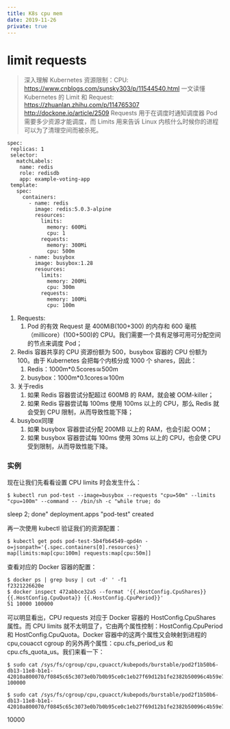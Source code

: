 ```yaml
---
title: K8s cpu mem
date: 2019-11-26
private: true
---
```

# limit requests
> 深入理解 Kubernetes 资源限制：CPU: https://www.cnblogs.com/sunsky303/p/11544540.html
> 一文读懂Kubernetes 的 Limit 和 Request: https://zhuanlan.zhihu.com/p/114765307
> http://dockone.io/article/2509
Requests 用于在调度时通知调度器 Pod 需要多少资源才能调度，而 Limits 用来告诉 Linux 内核什么时候你的进程可以为了清理空间而被杀死。

    spec:
     replicas: 1
     selector:
       matchLabels:
        name: redis
        role: redisdb
        app: example-voting-app
     template:
       spec:
         containers:
           - name: redis
             image: redis:5.0.3-alpine
             resources:
               limits:
                 memory: 600Mi
                 cpu: 1
               requests:
                 memory: 300Mi
                 cpu: 500m
           - name: busybox
             image: busybox:1.28
             resources:
               limits:
                 memory: 200Mi
                 cpu: 300m
               requests:
                 memory: 100Mi
                 cpu: 100m

1. Requests: 
    1. Pod 的有效 Request 是 400MiB(100+300) 的内存和 600 毫核（millicore）(100+500)的 CPU。我们需要一个具有足够可用可分配空间的节点来调度 Pod；
1. Redis 容器共享的 CPU 资源份额为 500，busybox 容器的 CPU 份额为 100。由于 Kubernetes 会把每个内核分成 1000 个 shares，因此：
    1. Redis：1000m*0.5cores≅500m
    2. busybox：1000m*0.1cores≅100m
2. 关于redis
    1. 如果 Redis 容器尝试分配超过 600MB 的 RAM，就会被 OOM-killer；
    2. 如果 Redis 容器尝试每 100ms 使用 100ms 以上的 CPU，那么 Redis 就会受到 CPU 限制，从而导致性能下降；
3. busybox同理
    1. 如果 busybox 容器尝试分配 200MB 以上的 RAM，也会引起 OOM；
    2. 如果 busybox 容器尝试每 100ms 使用 30ms 以上的 CPU，也会使 CPU 受到限制，从而导致性能下降。

### 实例
现在让我们先看看设置 CPU limits 时会发生什么：

    $ kubectl run pod-test --image=busybox --requests "cpu=50m" --limits "cpu=100m" --command -- /bin/sh -c "while true; do
sleep 2; done"
    deployment.apps "pod-test" created
 
再一次使用 kubectl 验证我们的资源配置：

    $ kubectl get pods pod-test-5b4fb64549-qpd4n -o=jsonpath='{.spec.containers[0].resources}'
    map[limits:map[cpu:100m] requests:map[cpu:50m]]
 
查看对应的 Docker 容器的配置：

    $ docker ps | grep busy | cut -d' ' -f1
    f2321226620e
    $ docker inspect 472abbce32a5 --format '{{.HostConfig.CpuShares}} {{.HostConfig.CpuQuota}} {{.HostConfig.CpuPeriod}}'
    51 10000 100000
 
可以明显看出，CPU requests 对应于 Docker 容器的 HostConfig.CpuShares 属性。而 CPU limits 就不太明显了，它由两个属性控制：HostConfig.CpuPeriod 和 HostConfig.CpuQuota。Docker 容器中的这两个属性又会映射到进程的 cpu,couacct cgroup 的另外两个属性：cpu.cfs_period_us 和 cpu.cfs_quota_us。我们来看一下：

    $ sudo cat /sys/fs/cgroup/cpu,cpuacct/kubepods/burstable/pod2f1b50b6-db13-11e8-b1e1-42010a800070/f0845c65c3073e0b7b0b95ce0c1eb27f69d12b1fe2382b50096c4b59e78cdf71/cpu.cfs_period_us
    100000
    
    $ sudo cat /sys/fs/cgroup/cpu,cpuacct/kubepods/burstable/pod2f1b50b6-db13-11e8-b1e1-42010a800070/f0845c65c3073e0b7b0b95ce0c1eb27f69d12b1fe2382b50096c4b59e78cdf71/cpu.cfs_quota_us
10000